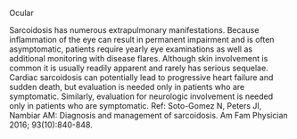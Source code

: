Ocular

Sarcoidosis has numerous extrapulmonary manifestations. Because inflammation of the eye can result in
permanent impairment and is often asymptomatic, patients require yearly eye examinations as well as
additional monitoring with disease flares. Although skin involvement is common it is usually readily
apparent and rarely has serious sequelae. Cardiac sarcoidosis can potentially lead to progressive heart
failure and sudden death, but evaluation is needed only in patients who are symptomatic. Similarly,
evaluation for neurologic involvement is needed only in patients who are symptomatic.
Ref: Soto-Gomez N, Peters JI, Nambiar AM: Diagnosis and management of sarcoidosis. Am Fam Physician 2016;
93(10):840-848.